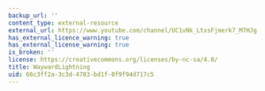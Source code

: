 ```yaml
---
backup_url: ''
content_type: external-resource
external_url: https://www.youtube.com/channel/UC1vNk_LtxsFjmerk7_M7HJg
has_external_licence_warning: true
has_external_license_warning: true
is_broken: ''
license: https://creativecommons.org/licenses/by-nc-sa/4.0/
title: WaywardLightning
uid: 66c3ff2a-3c3d-4783-bd1f-0f9f94d717c5
---
```

